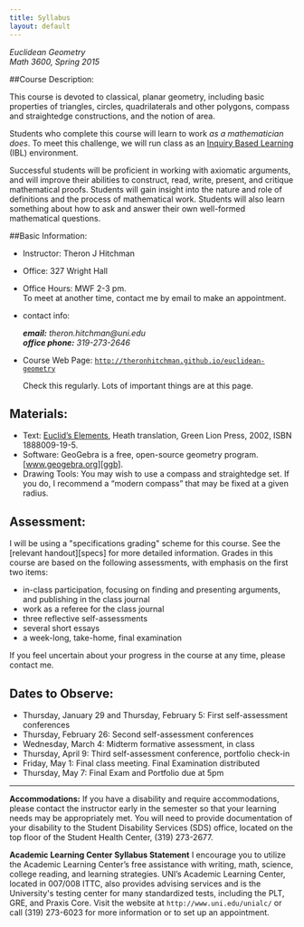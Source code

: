 ```yaml
---
title: Syllabus
layout: default
---
```


*Euclidean Geometry*<br />
*Math 3600, Spring 2015*


##Course Description:

This course is devoted to classical, planar geometry, including basic properties
of triangles, circles, quadrilaterals and other polygons, compass and
straightedge constructions, and the notion of area.

Students who complete this course will learn to work _as a mathematician does_.
To meet this challenge, we will run class as an [Inquiry Based Learning][IBL] (IBL)
environment.

Successful students will be proficient in working with axiomatic arguments, and
will improve their abilities to construct, read, write, present,
and critique mathematical proofs. Students will gain insight into the nature and
role of definitions and the process of mathematical work. Students will also
learn something about how to ask and answer their own well-formed mathematical
questions.



##Basic Information:

- Instructor: 		Theron J Hitchman
- Office: 		327 Wright Hall
- Office Hours: 	MWF  2-3 pm.  
  To meet at another time, contact me by email to make an appointment.
- contact info:
  <address>
  <strong>email:</strong> theron.hitchman@uni.edu<br>
  <strong>office phone:</strong> 319-273-2646
  </address>
- Course Web Page: <code>http://theronhitchman.github.io/euclidean-geometry</code>

  Check this regularly. Lots of important things are at this page.

## Materials:

- Text: [Euclid’s Elements][GreenLionPress], Heath translation,
Green Lion Press, 2002, ISBN 1888009-19-5.
- Software: GeoGebra is a free, open-source geometry program. [www.geogebra.org][ggb].
- Drawing Tools: You may wish to use a compass and straightedge set. If you do,
I recommend a “modern compass” that may be fixed at a given radius.

## Assessment:

I will be using a "specifications grading" scheme for this course. See the
[relevant handout][specs] for more detailed information. Grades in this course are based
on the following assessments, with emphasis on the first two items:

- in-class participation, focusing on finding and presenting arguments, and publishing in the class journal
- work as a referee for the class journal
- three reflective self-assessments
- several short essays
- a week-long, take-home, final examination

If you feel uncertain about your progress in the course at any time, please contact me.

## Dates to Observe:

- Thursday, January 29 and Thursday, February 5: First self-assessment conferences
- Thursday, February 26: Second self-assessment conferences
- Wednesday, March 4: Midterm formative assessment, in class
- Thursday, April 9: Third self-assessment conference, portfolio check-in
- Friday, May 1: Final class meeting. Final Examination distributed
- Thursday, May 7: Final Exam and Portfolio due at 5pm

---

**Accommodations:**
  If you have a disability and require accommodations, please contact the
  instructor early in the semester so that your learning needs may be
  appropriately met. You will need to provide documentation of your
  disability to the Student Disability Services (SDS) office, located on the
  top floor of the Student Health Center, (319) 273-2677.

**Academic Learning Center Syllabus Statement**
  I encourage you to utilize the Academic Learning Center’s free assistance with
  writing, math, science, college reading, and learning strategies. UNI’s Academic
  Learning Center, located in 007/008 ITTC, also provides advising services and
  is the University's testing center for many standardized tests, including the
  PLT, GRE, and Praxis Core. Visit the website at `http://www.uni.edu/unialc/` or
  call (319) 273-6023 for more information or to set up an appointment.  

[GreenLionPress]: http://www.greenlion.com/euclid.html
[sba]: {{site.baseurl}}/specs-grading/
[ggb]: www.geogebra.org
[IBL]: http://theronhitchman.github.io/euclidean-geometry/inquiry-based-learning/
